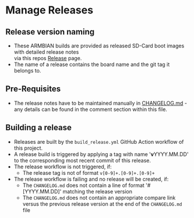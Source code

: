 # Manage Releases

## Release version naming
- These ARMBIAN builds are provided as released SD-Card boot images with detailed release notes  
  via this repos [Release](https://github.com/MHARMBIAN/build_actions/releases) page.
- The name of a release contains the board name and the git tag it belongs to.

## Pre-Requisites
- The release notes have to be maintained manually in [CHANGELOG.md](https://github.com/MHARMBIAN/build_actions/blob/master/CHANGELOG.md) - any details can be found in the comment section within this file.

## Building a release
- Releases are built by the `build_release.yml` GitHub Action workflow of this project.
- A release build is triggered by applying a tag with name '**v**YYYY.MM.DD' to the corresponding most recent commit of this release.
- The release workflow is not triggered, if:
  - The release tag is not of format `v[0-9]+.[0-9]+.[0-9]+`
- The release workflow is failing and no release will be created, if:
  - The `CHANGELOG.md` does not contain a line of format '# [YYYY.MM.DD]' matching the release version
  - The `CHANGELOG.md` does not contain an appropriate compare link versus the previous release version at the end of the `CHANGELOG.md` file
